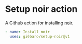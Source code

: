# Setup noir action

A Github action for installing [noir](https://github.com/gi0baro/noir).

```yaml
- name: Install noir
  uses: gi0baro/setup-noir@v1
```
